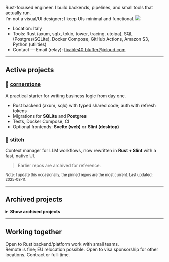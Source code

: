 Rust-focused engineer. I build backends, pipelines, and small tools that actually run.  
I’m not a visual/UI designer; I keep UIs minimal and functional. ![](https://hit.yhype.me/github/profile?user_id=60039721)

- Location: Italy
- Tools: Rust (axum, sqlx, tokio, tower, tracing, utoipa), SQL (Postgres/SQLite), Docker Compose, GitHub Actions, Amazon S3, Python (utilities)
- Contact — Email (relay): [fixable40.bluffer@icloud.com](mailto:fixable40.bluffer@icloud.com)

---

## Active projects

### 🧱 [cornerstone](https://github.com/gramistella/cornerstone)
A practical starter for writing business logic from day one.
- Rust backend (axum, sqlx) with typed shared code; auth with refresh tokens
- Migrations for **SQLite** and **Postgres**
- Tests, Docker Compose, CI
- Optional frontends: **Svelte (web)** or **Slint (desktop)**

### 🧵 [stitch](https://github.com/gramistella/stitch)
Context manager for LLM workflows, now rewritten in **Rust + Slint** with a fast, native UI.

> Earlier repos are archived for reference.

<sub>Note: I update this occasionally; the pinned repos are the most current. Last updated: 2025-08-11.</sub>

---

## Archived projects

<details>
  <summary><strong>Show archived projects</strong></summary>

### 📸 [instagram-scraper-rs](https://github.com/gramistella/instagram-scraper-rs)
Adopted and modified an existing crate to support `repost_rusty`.
- Session management and request workflow
- Pagination and data extraction
- Error handling across API changes

### 🔁 [repost_rusty](https://github.com/gramistella/repost_rusty)
Rust-based reposting pipeline for Instagram Reels, coordinated via Discord.
- Scraping and media retrieval
- Database + Amazon S3
- Video handling and posting flow
- Scheduling and basic rate limiting
- Perceptual hashing to detect and avoid duplicate reels

### 🤖 [copbot_rs](https://github.com/gramistella/copbot_rs)
Rust rewrite of the `copbot_java` bot to learn Rust.
- Request/response handling
- Benchmarking and performance testing
- Early GUI experiments

### 🎓 [yes-u-public](https://github.com/gramistella/yes-u-public)
Erasmus project built with Flask.
- Models, forms, routes, templated pages, simple admin
- Built to be a straightforward working web app

### 🧪 [copbot_java](https://github.com/gramistella/copbot_java)
First large project.
- Multithreading and HTTP automation
- MySQL persistence
- Simple Swing control panel

</details>

---

## Working together
Open to Rust backend/platform work with small teams.  
Remote is fine; EU relocation possible. Open to visa sponsorship for other locations. Contract or full-time.

